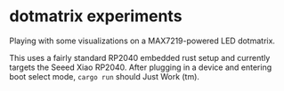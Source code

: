# dotmatrix experiments

Playing with some visualizations on a MAX7219-powered LED dotmatrix.

This uses a fairly standard RP2040 embedded rust setup and currently targets the Seeed Xiao RP2040.  After plugging in a device and entering boot select mode, `cargo run` should Just Work (tm).

